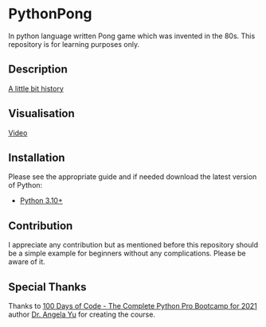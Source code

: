 # PythonPong
In python language written Pong game which was invented in the 80s.
This repository is for learning purposes only.

## Description

<a href="https://en.wikipedia.org/wiki/Pong">A little bit history</a>

## Visualisation
<a href="">Video</a>

## Installation
Please see the appropriate guide and if needed download the latest version of Python: 
- <a href="https://www.python.org/">Python 3.10+</a>

## Contribution
I appreciate any contribution but as mentioned before this repository should be a simple example for beginners without any complications. Please be aware of it.

## Special Thanks
Thanks to <a href="https://www.udemy.com/course/100-days-of-code/">100 Days of Code - The Complete Python Pro Bootcamp for 2021</a> author <a href="https://www.udemy.com/course/100-days-of-code/#instructor-1">Dr. Angela Yu</a> for creating the course.
